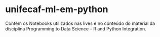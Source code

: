 # unifecaf-ml-em-python
Contém os Notebooks utilizados nas lives e no conteúdo do material da disciplina Programming to Data Science – R and Python Integration.

